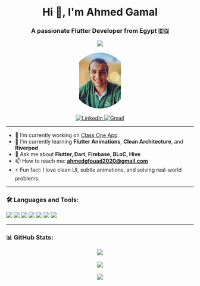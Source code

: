 <h1 align="center">Hi 👋, I'm Ahmed Gamal</h1>
<h3 align="center">A passionate Flutter Developer from Egypt 🇪🇬</h3>

<p align="center">
  <img src="https://media.giphy.com/media/hvRJCLFzcasrR4ia7z/giphy.gif" width="100px"/>
</p>

<p align="center">
  <img src="https://raw.githubusercontent.com/ahmedgfouad/ahmedgfouad/main/profile.jpg" width="150px" style="border-radius:50%;" />
</p>

<p align="center">
  <a href="https://www.linkedin.com/in/ahmed-gamal-29b93a218" target="_blank">
    <img alt="LinkedIn" src="https://img.shields.io/badge/LinkedIn-blue?style=for-the-badge&logo=linkedin&logoColor=white" />
  </a>
  <a href="mailto:ahmedgfouad2020@gmail.com">
    <img alt="Gmail" src="https://img.shields.io/badge/Gmail-D14836?style=for-the-badge&logo=gmail&logoColor=white" />
  </a>
</p>

---

- 🔭 I’m currently working on [Class One App](https://github.com/ahmedgamalfouad155/Class-One)
- 🌱 I’m currently learning **Flutter Animations**, **Clean Architecture**, and **Riverpod**
- 💬 Ask me about **Flutter, Dart, Firebase, BLoC, Hive**
- 📫 How to reach me: **ahmedgfouad2020@gmail.com**
- ⚡ Fun fact: I love clean UI, subtle animations, and solving real-world problems.

---

<h3 align="left">🛠️ Languages and Tools:</h3>

<p align="left">
  <img src="https://img.shields.io/badge/Flutter-02569B?style=for-the-badge&logo=flutter&logoColor=white"/>
  <img src="https://img.shields.io/badge/Dart-0175C2?style=for-the-badge&logo=dart&logoColor=white"/>
  <img src="https://img.shields.io/badge/Firebase-FFCA28?style=for-the-badge&logo=firebase&logoColor=black"/>
  <img src="https://img.shields.io/badge/Hive-FFA500?style=for-the-badge"/>
  <img src="https://img.shields.io/badge/BLoC-00599C?style=for-the-badge"/>
  <img src="https://img.shields.io/badge/Animations-FF69B4?style=for-the-badge"/>
  <img src="https://img.shields.io/badge/GitHub-181717?style=for-the-badge&logo=github&logoColor=white"/>
</p>

---

<h3 align="left">📊 GitHub Stats:</h3>

<p align="center">
  <img src="https://github-readme-stats.vercel.app/api?username=ahmedgfouad&show_icons=true&theme=tokyonight&rank_icon=github" />
</p>
<p align="center">
  <img src="https://github-readme-streak-stats.herokuapp.com/?user=ahmedgfouad&theme=tokyonight" />
</p>
<p align="center">
  <img src="https://github-readme-stats.vercel.app/api/top-langs/?username=ahmedgfouad&layout=compact&theme=tokyonight" />
</p>
